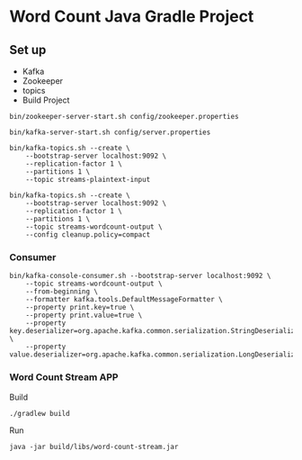 # Word Count Java Gradle Project

## Set up

+ Kafka 
+ Zookeeper
+ topics
+ Build Project

```shell script
bin/zookeeper-server-start.sh config/zookeeper.properties
```

```shell script
bin/kafka-server-start.sh config/server.properties
```  

```shell script
bin/kafka-topics.sh --create \
    --bootstrap-server localhost:9092 \
    --replication-factor 1 \
    --partitions 1 \
    --topic streams-plaintext-input
```  

```shell script
bin/kafka-topics.sh --create \
    --bootstrap-server localhost:9092 \
    --replication-factor 1 \
    --partitions 1 \
    --topic streams-wordcount-output \
    --config cleanup.policy=compact
```  

### Consumer
```shell script
bin/kafka-console-consumer.sh --bootstrap-server localhost:9092 \
    --topic streams-wordcount-output \
    --from-beginning \
    --formatter kafka.tools.DefaultMessageFormatter \
    --property print.key=true \
    --property print.value=true \
    --property key.deserializer=org.apache.kafka.common.serialization.StringDeserializer \
    --property value.deserializer=org.apache.kafka.common.serialization.LongDeserializer
```  

### Word Count Stream APP

Build

```shell script
./gradlew build
```

Run

```shell script
java -jar build/libs/word-count-stream.jar
```